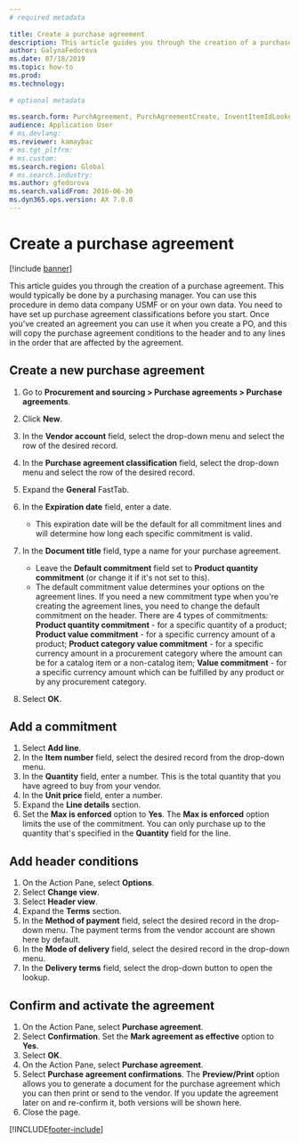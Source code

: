 ```yaml
--- 
# required metadata 
 
title: Create a purchase agreement
description: This article guides you through the creation of a purchase agreement. 
author: GalynaFedorova
ms.date: 07/18/2019
ms.topic: how-to 
ms.prod:  
ms.technology:  
 
# optional metadata 
 
ms.search.form: PurchAgreement, PurchAgreementCreate, InventItemIdLookupSimple, AgreementConfirmRunForm, PurchAgreementHistory   
audience: Application User 
# ms.devlang:  
ms.reviewer: kamaybac
# ms.tgt_pltfrm:  
# ms.custom:  
ms.search.region: Global
# ms.search.industry: 
ms.author: gfedorova
ms.search.validFrom: 2016-06-30 
ms.dyn365.ops.version: AX 7.0.0 
---
```

# Create a purchase agreement

[!include [banner](../../includes/banner.md)]

This article guides you through the creation of a purchase agreement. This would typically be done by a purchasing manager. You can use this procedure in demo data company USMF or on your own data. You need to have set up purchase agreement classifications before you start. Once you've created an agreement you can use it when you create a PO, and this will copy the purchase agreement conditions to the header and to any lines in the order that are affected by the agreement.


## Create a new purchase agreement
1. Go to **Procurement and sourcing > Purchase agreements > Purchase agreements**.
2. Click **New**.
3. In the **Vendor account** field, select the drop-down menu and select the row of the desired record.
4. In the **Purchase agreement classification** field, select the drop-down menu and select the row of the desired record.
5. Expand the **General** FastTab.
6. In the **Expiration date** field, enter a date.

    - This expiration date will be the default for all commitment lines and will determine how long each specific commitment is valid.  

7. In the **Document title** field, type a name for your purchase agreement.

    - Leave the **Default commitment** field set to **Product quantity commitment** (or change it if it's not set to this).  
    - The default commitment value determines your options on the agreement lines. If you need a new commitment type when you're creating the agreement lines, you need to change the default commitment on the header. There are 4 types of commitments: **Product quantity commitment** - for a specific quantity of a product; **Product value commitment** - for a specific currency amount of a product; **Product category value commitment** - for a specific currency amount in a procurement category where the amount can be for a catalog item or a non-catalog item; **Value commitment** - for a specific currency amount which can be fulfilled by any product or by any procurement category.  

8. Select **OK**.

## Add a commitment
1. Select **Add line**.
2. In the **Item number** field, select the desired record from the drop-down menu.
3. In the **Quantity** field, enter a number. This is the total quantity that you have agreed to buy from your vendor.  
4. In the **Unit price** field, enter a number.
5. Expand the **Line details** section.
6. Set the **Max is enforced** option to **Yes**. The **Max is enforced** option limits the use of the commitment. You can only purchase up to the quantity that's specified in the **Quantity** field for the line.  

## Add header conditions
1. On the Action Pane, select **Options**.
2. Select **Change view**.
3. Select **Header view**.
4. Expand the **Terms** section.
5. In the **Method of payment** field, select the desired record in the drop-down menu. The payment terms from the vendor account are shown here by default.  
6. In the **Mode of delivery** field, select the desired record in the drop-down menu.
7. In the **Delivery terms** field, select the drop-down button to open the lookup.

## Confirm and activate the agreement
1. On the Action Pane, select **Purchase agreement**.
2. Select **Confirmation**. Set the **Mark agreement as effective** option to **Yes**.  
3. Select **OK**.
4. On the Action Pane, select **Purchase agreement**.
5. Select **Purchase agreement confirmations**. The **Preview/Print** option allows you to generate a document for the purchase agreement which you can then print or send to the vendor. If you update the agreement later on and re-confirm it, both versions will be shown here.  
6. Close the page.



[!INCLUDE[footer-include](../../../includes/footer-banner.md)]